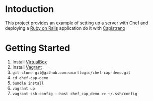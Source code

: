 # Intoduction

This project provides an example of setting up a server with [Chef](http://www.opscode.com/chef/)
and deploying a [Ruby on Rails](http://rubyonrails.org/) application do it with [Capistrano](https://github.com/capistrano/capistrano)

# Getting Started

1. Install [VirtualBox](https://www.virtualbox.org/)
1. Install [Vagrant](http://www.vagrantup.com/)
1. `git clone git@github.com:smartlogic/chef-cap-demo.git`
1. `cd chef-cap-demo`
1. `bundle install`
1. `vagrant up`
1. `vagrant ssh-config --host chef_cap_demo >> ~/.ssh/config`
